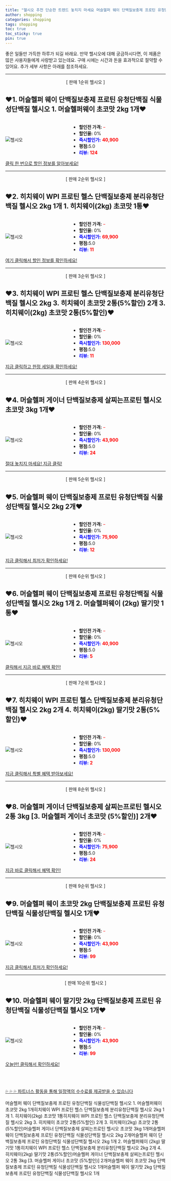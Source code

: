 ```yaml
---
title: "헬시오 추천 단순한 트렌드 놓치지 마세요 머슬헬퍼 웨이 단백질보충제 프로틴 유청단백질"
author: shopping
categories: shopping
tags: shopping
toc: true
toc_sticky: true
pin: true
---
```

좋은 일들만 가득한 하루가 되길 바래요. 만약 헬시오에 대해 궁금하시다면,  이 제품은 많은 사용자들에게 사랑받고 있는데요. 구매 시에는 시간과 돈을 효과적으로 절약할 수 있어요. 추가 세부 사항은 아래를 참조하세요.

---
<p class="toplist" style="margin: 0 auto; display: block; width: fit-content;">[ 판매 1순위 헬시오 ]</p>

<h2><strong>❤️1. 머슬헬퍼 웨이 단백질보충제 프로틴 유청단백질 식물성단백질 헬시오 1. 머슬헬퍼웨이 초코맛 2kg 1개❤️</strong></h2>

<div style="display: flex; align-items: center;">
    <div style="flex: 0.4;">
        <img src="https://thumbnail9.coupangcdn.com/thumbnails/remote/230x230ex/image/vendor_inventory/0410/607bb73d715da854ad31731d6c15a53a1f6d5a4eade3eadb04a1edcdc1ff.jpg" alt="헬시오" style="max-width: 100%;">
    </div>
    <div style="flex: 0.6; margin-left: 10px;">
        <ul>
            <li><strong>할인전 가격:</strong> <del style="color: red;">-</del></li>
            <li><strong>할인율:</strong> 0%</li>
            <li><span style='color:blue'><strong>즉시할인가:</strong></span> <span style='color:red'><strong>40,900</strong></span></li>
            <li><strong>평점:</strong>5.0</li>
            <li><span style='color:blue'><strong>리뷰:</strong></span> <span style='color:red'><strong>124</strong></span></li>
        </ul>
    </div>
</div>
<div class="center">
    <a href="https://selin100587001.github.io?lptag=AF9450613&subid=githubio&pageKey=7572051410&traceid=V0-153&itemId=19971588856&vendorItemId=87053692934" class="myButton">
        클릭 한 번으로 할인 정보를 알아보세요!
    </a>
</div>


---
<p class="toplist" style="margin: 0 auto; display: block; width: fit-content;">[ 판매 2순위 헬시오 ]</p>

<h2><strong>❤️2. 히치웨이 WPI 프로틴 헬스 단백질보충제 분리유청단백질 헬시오 2kg 1개 1. 히치웨이(2kg) 초코맛 1통❤️</strong></h2>

<div style="display: flex; align-items: center;">
    <div style="flex: 0.4;">
        <img src="https://thumbnail8.coupangcdn.com/thumbnails/remote/230x230ex/image/vendor_inventory/100f/37b97aa82046f7da6de0bf46d80c5aba752bd227512705e79781df964ebd.png" alt="헬시오" style="max-width: 100%;">
    </div>
    <div style="flex: 0.6; margin-left: 10px;">
        <ul>
            <li><strong>할인전 가격:</strong> <del style="color: red;">-</del></li>
            <li><strong>할인율:</strong> 0%</li>
            <li><span style='color:blue'><strong>즉시할인가:</strong></span> <span style='color:red'><strong>69,900</strong></span></li>
            <li><strong>평점:</strong>5.0</li>
            <li><span style='color:blue'><strong>리뷰:</strong></span> <span style='color:red'><strong>11</strong></span></li>
        </ul>
    </div>
</div>
<div class="center">
    <a href="https://selin100587001.github.io?lptag=AF9450613&subid=githubio&pageKey=8107078056&traceid=V0-153&itemId=22950340701&vendorItemId=87053687679" class="myButton">
        여기 클릭해서 할인 정보를 확인하세요!
    </a>
</div>


---
<p class="toplist" style="margin: 0 auto; display: block; width: fit-content;">[ 판매 3순위 헬시오 ]</p>

<h2><strong>❤️3. 히치웨이 WPI 프로틴 헬스 단백질보충제 분리유청단백질 헬시오 2kg 3. 히치웨이 초코맛 2통(5%할인) 2개 3. 히치웨이(2kg) 초코맛 2통(5%할인)❤️</strong></h2>

<div style="display: flex; align-items: center;">
    <div style="flex: 0.4;">
        <img src="https://thumbnail8.coupangcdn.com/thumbnails/remote/230x230ex/image/vendor_inventory/6478/c77fa9c23621c7080935cdd8ccc6f9a5cf1ab7406ca6b3a9f3806a2fdd27.png" alt="헬시오" style="max-width: 100%;">
    </div>
    <div style="flex: 0.6; margin-left: 10px;">
        <ul>
            <li><strong>할인전 가격:</strong> <del style="color: red;">-</del></li>
            <li><strong>할인율:</strong> 0%</li>
            <li><span style='color:blue'><strong>즉시할인가:</strong></span> <span style='color:red'><strong>130,000</strong></span></li>
            <li><strong>평점:</strong>5.0</li>
            <li><span style='color:blue'><strong>리뷰:</strong></span> <span style='color:red'><strong>11</strong></span></li>
        </ul>
    </div>
</div>
<div class="center">
    <a href="https://selin100587001.github.io?lptag=AF9450613&subid=githubio&pageKey=8107078056&traceid=V0-153&itemId=20145973545&vendorItemId=87053687767" class="myButton">
        지금 클릭하고 한정 세일을 확인하세요!
    </a>
</div>


---
<p class="toplist" style="margin: 0 auto; display: block; width: fit-content;">[ 판매 4순위 헬시오 ]</p>

<h2><strong>❤️4. 머슬헬퍼 게이너 단백질보충제 살찌는프로틴 헬시오 초코맛 3kg 1개❤️</strong></h2>

<div style="display: flex; align-items: center;">
    <div style="flex: 0.4;">
        <img src="https://thumbnail6.coupangcdn.com/thumbnails/remote/230x230ex/image/vendor_inventory/70a1/f518a51482cb119e698b65e0a479b63c7859898acf5b6cd14c69861ffaad.png" alt="헬시오" style="max-width: 100%;">
    </div>
    <div style="flex: 0.6; margin-left: 10px;">
        <ul>
            <li><strong>할인전 가격:</strong> <del style="color: red;">-</del></li>
            <li><strong>할인율:</strong> 0%</li>
            <li><span style='color:blue'><strong>즉시할인가:</strong></span> <span style='color:red'><strong>43,900</strong></span></li>
            <li><strong>평점:</strong>5.0</li>
            <li><span style='color:blue'><strong>리뷰:</strong></span> <span style='color:red'><strong>24</strong></span></li>
        </ul>
    </div>
</div>
<div class="center">
    <a href="https://selin100587001.github.io?lptag=AF9450613&subid=githubio&pageKey=7786506413&traceid=V0-153&itemId=19971669190&vendorItemId=89480628700" class="myButton">
        절대 놓치지 마세요! 지금 클릭!
    </a>
</div>


---
<p class="toplist" style="margin: 0 auto; display: block; width: fit-content;">[ 판매 5순위 헬시오 ]</p>

<h2><strong>❤️5. 머슬헬퍼 웨이 단백질보충제 프로틴 유청단백질 식물성단백질 헬시오 2kg 2개❤️</strong></h2>

<div style="display: flex; align-items: center;">
    <div style="flex: 0.4;">
        <img src="https://thumbnail6.coupangcdn.com/thumbnails/remote/230x230ex/image/vendor_inventory/4a7c/e21dfdff70b97f02de11e7b873869da47bff788dab3d44448f3399cb33d8.jpg" alt="헬시오" style="max-width: 100%;">
    </div>
    <div style="flex: 0.6; margin-left: 10px;">
        <ul>
            <li><strong>할인전 가격:</strong> <del style="color: red;">-</del></li>
            <li><strong>할인율:</strong> 0%</li>
            <li><span style='color:blue'><strong>즉시할인가:</strong></span> <span style='color:red'><strong>75,900</strong></span></li>
            <li><strong>평점:</strong>5.0</li>
            <li><span style='color:blue'><strong>리뷰:</strong></span> <span style='color:red'><strong>12</strong></span></li>
        </ul>
    </div>
</div>
<div class="center">
    <a href="https://selin100587001.github.io?lptag=AF9450613&subid=githubio&pageKey=8203780401&traceid=V0-153&itemId=19970098364&vendorItemId=87053692955" class="myButton">
        지금 클릭해서 최저가 확인하세요!
    </a>
</div>


---
<p class="toplist" style="margin: 0 auto; display: block; width: fit-content;">[ 판매 6순위 헬시오 ]</p>

<h2><strong>❤️6. 머슬헬퍼 웨이 단백질보충제 프로틴 유청단백질 식물성단백질 헬시오 2kg 1개 2. 머슬헬퍼웨이 (2kg) 딸기맛 1통❤️</strong></h2>

<div style="display: flex; align-items: center;">
    <div style="flex: 0.4;">
        <img src="https://thumbnail6.coupangcdn.com/thumbnails/remote/230x230ex/image/vendor_inventory/c37c/e3ba6e7c5cc3d41c52bc873bed5cbf9a2b4e3b4d38535043f11bcad8c2ee.jpg" alt="헬시오" style="max-width: 100%;">
    </div>
    <div style="flex: 0.6; margin-left: 10px;">
        <ul>
            <li><strong>할인전 가격:</strong> <del style="color: red;">-</del></li>
            <li><strong>할인율:</strong> 0%</li>
            <li><span style='color:blue'><strong>즉시할인가:</strong></span> <span style='color:red'><strong>40,900</strong></span></li>
            <li><strong>평점:</strong>5.0</li>
            <li><span style='color:blue'><strong>리뷰:</strong></span> <span style='color:red'><strong>5</strong></span></li>
        </ul>
    </div>
</div>
<div class="center">
    <a href="https://selin100587001.github.io?lptag=AF9450613&subid=githubio&pageKey=8184446013&traceid=V0-153&itemId=19970098363&vendorItemId=87053692943" class="myButton">
        클릭해서 지금 바로 혜택 확인!
    </a>
</div>


---
<p class="toplist" style="margin: 0 auto; display: block; width: fit-content;">[ 판매 7순위 헬시오 ]</p>

<h2><strong>❤️7. 히치웨이 WPI 프로틴 헬스 단백질보충제 분리유청단백질 헬시오 2kg 2개 4. 히치웨이(2kg) 딸기맛 2통(5%할인)❤️</strong></h2>

<div style="display: flex; align-items: center;">
    <div style="flex: 0.4;">
        <img src="https://thumbnail6.coupangcdn.com/thumbnails/remote/230x230ex/image/vendor_inventory/750b/e5c3b80a0fcc322dc551438d965c4c8e0df32e4c25f25fb25af4dde1046a.png" alt="헬시오" style="max-width: 100%;">
    </div>
    <div style="flex: 0.6; margin-left: 10px;">
        <ul>
            <li><strong>할인전 가격:</strong> <del style="color: red;">-</del></li>
            <li><strong>할인율:</strong> 0%</li>
            <li><span style='color:blue'><strong>즉시할인가:</strong></span> <span style='color:red'><strong>130,000</strong></span></li>
            <li><strong>평점:</strong>5.0</li>
            <li><span style='color:blue'><strong>리뷰:</strong></span> <span style='color:red'><strong>2</strong></span></li>
        </ul>
    </div>
</div>
<div class="center">
    <a href="https://selin100587001.github.io?lptag=AF9450613&subid=githubio&pageKey=8184362391&traceid=V0-153&itemId=20145973547&vendorItemId=87053687720" class="myButton">
        지금 클릭해서 특별 혜택 받아보세요!
    </a>
</div>


---
<p class="toplist" style="margin: 0 auto; display: block; width: fit-content;">[ 판매 8순위 헬시오 ]</p>

<h2><strong>❤️8. 머슬헬퍼 게이너 단백질보충제 살찌는프로틴 헬시오 2통 3kg [3. 머슬헬퍼 게이너 초코맛 (5%할인)] 2개❤️</strong></h2>

<div style="display: flex; align-items: center;">
    <div style="flex: 0.4;">
        <img src="https://thumbnail6.coupangcdn.com/thumbnails/remote/230x230ex/image/vendor_inventory/7873/130462aa03b2ff0e019e7a3f89fc0bec66231349939ef6c74bab259d73ba.png" alt="헬시오" style="max-width: 100%;">
    </div>
    <div style="flex: 0.6; margin-left: 10px;">
        <ul>
            <li><strong>할인전 가격:</strong> <del style="color: red;">-</del></li>
            <li><strong>할인율:</strong> 0%</li>
            <li><span style='color:blue'><strong>즉시할인가:</strong></span> <span style='color:red'><strong>75,900</strong></span></li>
            <li><strong>평점:</strong>5.0</li>
            <li><span style='color:blue'><strong>리뷰:</strong></span> <span style='color:red'><strong>24</strong></span></li>
        </ul>
    </div>
</div>
<div class="center">
    <a href="https://selin100587001.github.io?lptag=AF9450613&subid=githubio&pageKey=7786506413&traceid=V0-153&itemId=19971669189&vendorItemId=87069569052" class="myButton">
        지금 바로 클릭해서 혜택 확인!
    </a>
</div>


---
<p class="toplist" style="margin: 0 auto; display: block; width: fit-content;">[ 판매 9순위 헬시오 ]</p>

<h2><strong>❤️9. 머슬헬퍼 웨이 초코맛 2kg 단백질보충제 프로틴 유청단백질 식물성단백질 헬시오 1개❤️</strong></h2>

<div style="display: flex; align-items: center;">
    <div style="flex: 0.4;">
        <img src="https://thumbnail7.coupangcdn.com/thumbnails/remote/230x230ex/image/vendor_inventory/b5a0/f79f2e561d52338409c7f59136ed82600d49a63a7f43130e0acaaa8c31ba.png" alt="헬시오" style="max-width: 100%;">
    </div>
    <div style="flex: 0.6; margin-left: 10px;">
        <ul>
            <li><strong>할인전 가격:</strong> <del style="color: red;">-</del></li>
            <li><strong>할인율:</strong> 0%</li>
            <li><span style='color:blue'><strong>즉시할인가:</strong></span> <span style='color:red'><strong>43,900</strong></span></li>
            <li><strong>평점:</strong>5</li>
            <li><span style='color:blue'><strong>리뷰:</strong></span> <span style='color:red'><strong>99</strong></span></li>
        </ul>
    </div>
</div>
<div class="center">
    <a href="https://selin100587001.github.io?lptag=AF9450613&subid=githubio&pageKey=8027103208&traceid=V0-153&itemId=22436113179&vendorItemId=89480674034" class="myButton">
        지금 클릭해서 최저가 확인하세요!
    </a>
</div>


---
<p class="toplist" style="margin: 0 auto; display: block; width: fit-content;">[ 판매 10순위 헬시오 ]</p>

<h2><strong>❤️10. 머슬헬퍼 웨이 딸기맛 2kg 단백질보충제 프로틴 유청단백질 식물성단백질 헬시오 1개❤️</strong></h2>

<div style="display: flex; align-items: center;">
    <div style="flex: 0.4;">
        <img src="https://thumbnail10.coupangcdn.com/thumbnails/remote/230x230ex/image/vendor_inventory/e31b/51e3edf6c8b6794b0ffcf486b96f93b2510fecf45292f4dbb4a6948e3984.png" alt="헬시오" style="max-width: 100%;">
    </div>
    <div style="flex: 0.6; margin-left: 10px;">
        <ul>
            <li><strong>할인전 가격:</strong> <del style="color: red;">-</del></li>
            <li><strong>할인율:</strong> 0%</li>
            <li><span style='color:blue'><strong>즉시할인가:</strong></span> <span style='color:red'><strong>43,900</strong></span></li>
            <li><strong>평점:</strong>5</li>
            <li><span style='color:blue'><strong>리뷰:</strong></span> <span style='color:red'><strong>99</strong></span></li>
        </ul>
    </div>
</div>
<div class="center">
    <a href="https://selin100587001.github.io?lptag=AF9450613&subid=githubio&pageKey=8027109391&traceid=V0-153&itemId=22436136712&vendorItemId=89480696710" class="myButton">
        오늘만! 클릭해서 확인하세요!
    </a>
</div>

<br><br><br>[💦 💦 💦 파트너스 활동을 통해 일정액의 수수료를 제공받을 수 있습니다](https://link.coupang.com/a/bcpT2c)<br><br>머슬헬퍼 웨이 단백질보충제 프로틴 유청단백질 식물성단백질 헬시오 1. 머슬헬퍼웨이 초코맛 2kg 1개히치웨이 WPI 프로틴 헬스 단백질보충제 분리유청단백질 헬시오 2kg 1개 1. 히치웨이(2kg) 초코맛 1통히치웨이 WPI 프로틴 헬스 단백질보충제 분리유청단백질 헬시오 2kg 3. 히치웨이 초코맛 2통(5%할인) 2개 3. 히치웨이(2kg) 초코맛 2통(5%할인)머슬헬퍼 게이너 단백질보충제 살찌는프로틴 헬시오 초코맛 3kg 1개머슬헬퍼 웨이 단백질보충제 프로틴 유청단백질 식물성단백질 헬시오 2kg 2개머슬헬퍼 웨이 단백질보충제 프로틴 유청단백질 식물성단백질 헬시오 2kg 1개 2. 머슬헬퍼웨이 (2kg) 딸기맛 1통히치웨이 WPI 프로틴 헬스 단백질보충제 분리유청단백질 헬시오 2kg 2개 4. 히치웨이(2kg) 딸기맛 2통(5%할인)머슬헬퍼 게이너 단백질보충제 살찌는프로틴 헬시오 2통 3kg [3. 머슬헬퍼 게이너 초코맛 (5%할인)] 2개머슬헬퍼 웨이 초코맛 2kg 단백질보충제 프로틴 유청단백질 식물성단백질 헬시오 1개머슬헬퍼 웨이 딸기맛 2kg 단백질보충제 프로틴 유청단백질 식물성단백질 헬시오 1개